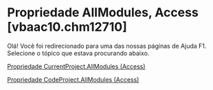 
# Propriedade AllModules, Access [vbaac10.chm12710]

Olá! Você foi redirecionado para uma das nossas páginas de Ajuda F1. Selecione o tópico que estava procurando abaixo.

[Propriedade CurrentProject.AllModules (Access)](http://msdn.microsoft.com/library/2d6f5786-c431-9c1a-b581-56fb969fb947%28Office.15%29.aspx)

[Propriedade CodeProject.AllModules (Access)](http://msdn.microsoft.com/library/73d2919a-f486-db85-5df4-70b5fd9d8564%28Office.15%29.aspx)

